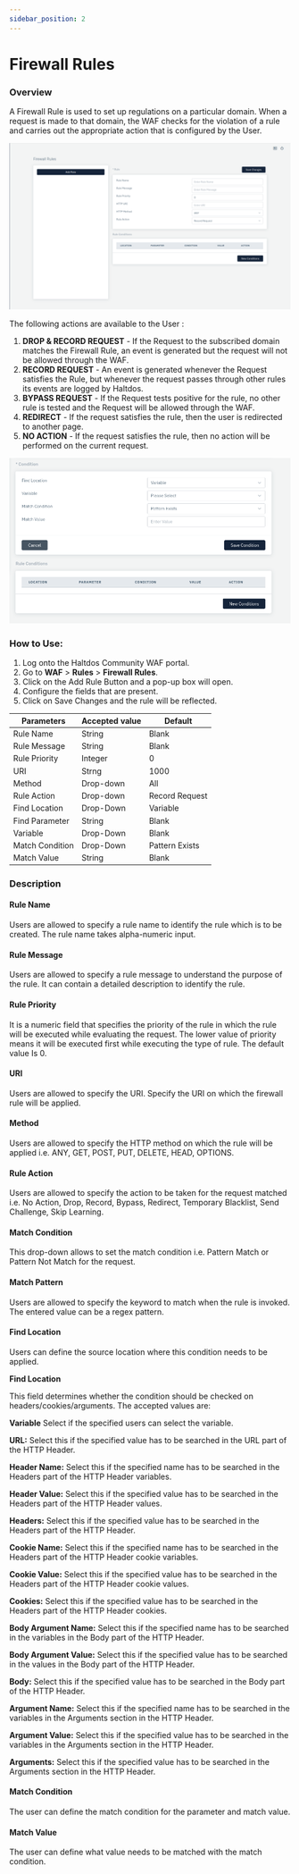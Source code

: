 ```yaml
---
sidebar_position: 2
---
```


# Firewall Rules

### Overview
 A Firewall Rule is used to set up regulations on a particular domain. When a request is made to that domain, the WAF checks for the violation of a rule and carries out the appropriate action that is configured by the User.

![Firewall Rule](/img/ce-waf/docs/firewall_rules.png)

The following actions are available to the User :
1. **DROP  & RECORD REQUEST** - If the Request to the subscribed domain matches the Firewall Rule, an event is generated but the request will not be allowed through the WAF.
2. **RECORD REQUEST** - An event is generated whenever the Request satisfies the Rule, but whenever the request passes through other rules its events are logged by Haltdos.
3. **BYPASS REQUEST** - If the Request tests positive for the rule, no other rule is tested and the Request will be allowed through the WAF.
4. **REDIRECT** - If the request satisfies the rule, then the user is redirected to another page.
5. **NO ACTION** - If the request satisfies the rule, then no action will be performed on the current request.
   
![Firewall Condition](/img/ce-waf/docs/firewall_rules_condition.png)
   
### How to Use:
1. Log onto the Haltdos Community WAF portal.
2. Go to **WAF** > **Rules** > **Firewall Rules**.
3. Click on the Add Rule Button and a pop-up box will open.
4. Configure the fields that are present.
5. Click on Save Changes and the rule will be reflected.

| Parameters      | Accepted value |  Default       |
|-----------------|----------------|----------------|
| Rule Name       | String         | Blank          |
| Rule Message    | String         | Blank          |
| Rule Priority   | Integer        | 0              |
| URI             | Strng          | 1000           |
| Method          | Drop-down      | All            |
| Rule Action     | Drop-down      | Record Request |
| Find Location   | Drop-Down      | Variable       |
| Find Parameter  | String         | Blank          |
| Variable        | Drop-Down      | Blank          |
| Match Condition | Drop-Down      | Pattern Exists |
| Match Value     | String         | Blank          |
   
### Description

#### Rule Name
Users are allowed to specify a rule name to identify the rule which is to be created. The rule name takes alpha-numeric input.

#### Rule Message
Users are allowed to specify a rule message to understand the purpose of the rule. It can contain a detailed description to identify the rule.

#### Rule Priority
It is a numeric field that specifies the priority of the rule in which the rule will be executed while evaluating the request. The lower value of priority means it will be executed first while executing the type of rule. The default value Is 0. 

#### URI
Users are allowed to specify the URI. Specify the URI on which the firewall rule will be applied.

#### Method
Users are allowed to specify the HTTP method on which the rule will be applied i.e. ANY, GET, POST, PUT, DELETE, HEAD, OPTIONS.

#### Rule Action
Users are allowed to specify the action to be taken for the request matched i.e. No Action, Drop, Record, Bypass, Redirect, Temporary Blacklist, Send Challenge, Skip Learning.

#### Match Condition
This drop-down allows to set the match condition i.e. Pattern Match or Pattern Not Match for the request.

#### Match Pattern
Users are allowed to specify the keyword to match when the rule is invoked. The entered value can be a regex pattern.

#### Find Location
Users can define the source location where this condition needs to be applied.

**Find Location**

This field determines whether the condition should be checked on headers/cookies/arguments. The accepted values are:

**Variable** Select if the specified users can select the variable.
   
**URL:** Select this if the specified value has to be searched in the URL part of the HTTP Header.
   
**Header Name:** Select this if the specified name has to be searched in the Headers part of the HTTP Header variables.
   
**Header Value:** Select this if the specified value has to be searched in the Headers part of the HTTP Header values.
   
**Headers:** Select this if the specified value has to be searched in the Headers part of the HTTP Header. 
   
**Cookie Name:** Select this if the specified name has to be searched in the Headers part of the HTTP Header cookie variables. 
   
**Cookie Value:** Select this if the specified value has to be searched in the Headers part of the HTTP Header cookie values.
   
**Cookies:** Select this if the specified value has to be searched in the Headers part of the HTTP Header cookies.
   
**Body Argument Name:** Select this if the specified name has to be searched in the variables in the Body part of the HTTP Header. 
   
**Body Argument Value:** Select this if the specified value has to be searched in the values in the Body part of the HTTP Header.
   
**Body:** Select this if the specified value has to be searched in the Body part of the HTTP Header.
   
**Argument Name:** Select this if the specified name has to be searched in the variables in the Arguments section in the HTTP Header.
   
**Argument Value:** Select this if the specified value has to be searched in the variables in the Arguments section in the HTTP Header.
   
**Arguments:** Select this if the specified value has to be searched in the Arguments section in the HTTP Header.

#### Match Condition
The user can define the match condition for the parameter and match value.

#### Match Value
The user can define what value needs to be matched with the match condition.


